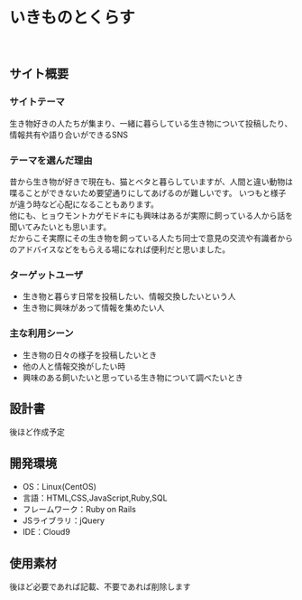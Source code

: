 # いきものとくらす
​
## サイト概要
### サイトテーマ
生き物好きの人たちが集まり、一緒に暮らしている生き物について投稿したり、情報共有や語り合いができるSNS

### テーマを選んだ理由
昔から生き物が好きで現在も、猫とベタと暮らしていますが、人間と違い動物は喋ることができないため要望通りにしてあげるのが難しいです。
いつもと様子が違う時など心配になることもあります。<br>
他にも、ヒョウモントカゲモドキにも興味はあるが実際に飼っている人から話を聞いてみたいとも思います。<br>
だからこそ実際にその生き物を飼っている人たち同士で意見の交流や有識者からのアドバイスなどをもらえる場になれば便利だと思いました。
​
### ターゲットユーザ
- 生き物と暮らす日常を投稿したい、情報交換したいという人
- 生き物に興味があって情報を集めたい人
​
### 主な利用シーン
- 生き物の日々の様子を投稿したいとき
- 他の人と情報交換がしたい時
- 興味のある飼いたいと思っている生き物について調べたいとき
​
## 設計書
後ほど作成予定
​
## 開発環境
- OS：Linux(CentOS)
- 言語：HTML,CSS,JavaScript,Ruby,SQL
- フレームワーク：Ruby on Rails
- JSライブラリ：jQuery
- IDE：Cloud9
​
## 使用素材
後ほど必要であれば記載、不要であれば削除します